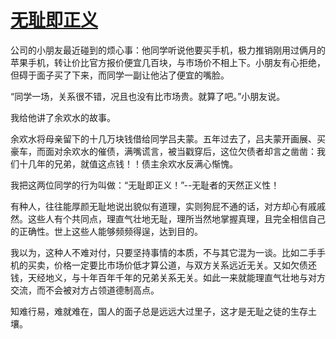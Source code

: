 # [无耻即正义](https://github.com/ajchen01/Gitblog/issues/4)

公司的小朋友最近碰到的烦心事：他同学听说他要买手机，极力推销刚用过俩月的苹果手机，转让价比官方报价便宜几百块，与市场价不相上下。小朋友有心拒绝，但碍于面子买了下来，而同学一副让他沾了便宜的嘴脸。

“同学一场，关系很不错，况且也没有比市场贵。就算了吧。”小朋友说。

我给他讲了余欢水的故事。

余欢水将母亲留下的十几万块钱借给同学吕夫蒙。五年过去了，吕夫蒙开画展、买豪车，而面对余欢水的催债，满嘴谎言，被当戳穿后，这位欠债者却言之凿凿：我们十几年的兄弟，就值这点钱！！债主余欢水反满心惭愧。

我把这两位同学的行为叫做：“无耻即正义！”--无耻者的天然正义性！

有种人，往往能厚颜无耻地说出貌似有道理，实则狗屁不通的话，对方却心有戚戚然。这些人有个共同点，理直气壮地无耻，理所当然地掌握真理，且完全相信自己的正确性。世上这些人能够频频得逞，达到目的。

我以为，这种人不难对付，只要坚持事情的本质，不与其它混为一谈。比如二手手机的买卖，价格一定要比市场价低才算公道，与双方关系远近无关。又如欠债还钱，天经地义，与十年百年千年的兄弟关系无关。如此一来就能理直气壮地与对方交流，而不会被对方占领道德制高点。

知难行易，难就难在，国人的面子总是远远大过里子，这才是无耻之徒的生存土壤。